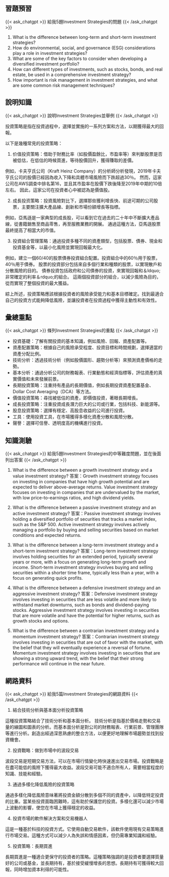 ## 習題預習
{{< ask_chatgpt >}}
給我5題Investment Strategies的問題
{{< /ask_chatgpt >}}



1. What is the difference between long-term and short-term investment strategies?
2. How do environmental, social, and governance (ESG) considerations play a role in investment strategies?
3. What are some of the key factors to consider when developing a diversified investment portfolio?
4. How can different types of investments, such as stocks, bonds, and real estate, be used in a comprehensive investment strategy?
5. How important is risk management in investment strategies, and what are some common risk management techniques?   

## 說明知識
{{< ask_chatgpt >}}
說明Investment Strategies並舉例
{{< /ask_chatgpt >}}



投資策略是指在投資過程中，選擇並實施的一系列方案和方法，以期獲得最大的回報。

以下是幾種常見的投資策略：

1. 价值投资策略：借助于財務比率（如股價盈餘比，市盈率等）來判斷股票是否被低估，在低估的時候買進，等待股價回升，獲得賺取的差價。

例如，卡夫亨氏公司（Kraft Heinz Company）的分析師分析發現，2019年卡夫亨氏公司的股價已經因為收入下降和具體市場風險而下跌超過30％。 然而，這家公司在AWS調查中排名第16，並且其市盈率在股價下跌後降至2019年中期的10倍左右。 因此，這家公司在投資者心中被認為是價值股。

2. 成長投资策略：投資風險對比下，選擇那些獲利增長快、前途可期的公司股票，主要關注擴大產品線、創新和市場份額增長等指標。

例如，亞馬遜是一家典型的成長股，可以看到它在過去的二十年中不斷擴大產品線，從書籍銷售至商品零售，再至服務業務的開展。 通過這種方法，亞馬遜股票最終提高了相當大的市值。

3. 投資組合管理策略：通過投資多種不同的資產類型，包括股票、債券、現金和投資基金等，以最小化風險並實現回報最大化。

例如，建立一個60/40的股票債券投資組合配置。投資組合中的60％用于股票，40％用于債券。 股票的投資部分包括來自多個行業和種類的股票，以實現散戶和分散風險的目的。 債券投資包括政府和公司債券的投資，來實現回報和＆ldquo;非常確定的利率＆rdquo;的組合。 這兩個投資部分的組合，以減少風險為目的，從而實現了整個投資的最大獲益。

綜上所述，投資策略應該根據投資者的風險承受能力和基本目標確定。找到最適合自己的投資方式能夠降低風險，並讓投資者在投資過程中獲得主動性和有效性。   

## 彙總重點
{{< ask_chatgpt >}}
條列Investment Strategies的重點
{{< /ask_chatgpt >}}



- 投資基礎：了解有關投資的基本知識，例如風險、回報、資產配置等。
- 資產配置策略：根據自己的風險承受程度、投資目標和時間規劃，選擇適當的資產分配比例。
- 技術分析：透過技術分析（例如股價圖形、趨勢分析等）來預測資產價格的走勢。
- 基本分析：通過分析公司的財務報表、行業動態和經濟指標等，評估資產的真實價值和未來發展前景。
- 長期投資策略：注重持有產品的長期價值，例如長期投資資產配置基金、Dollar Cost Averaging（DCA）等方法。
- 價值投資策略：尋找被低估的資產，即價值投資，著眼長期增長。
- 成長投資策略：注重投資成長潛力巨大的公司或行業，包括科技、新能源等。
- 股息投資策略：選擇有穩定、高股息收益的公司進行投資。 
- 工具：使用投資工具，在市場獲得多樣化資產分散和風險分散。
- 聲譽：選擇可信譽、透明度高的機構進行投資。   

## 知識測驗
{{< ask_chatgpt >}}
給我5題Investment Strategies的中等難度問題，並在後面列出答案
{{< /ask_chatgpt >}}



1. What is the difference between a growth investment strategy and a value investment strategy?
答案：Growth investment strategy focuses on investing in companies that have high growth potential and are expected to deliver above-average returns. Value investment strategy focuses on investing in companies that are undervalued by the market, with low price-to-earnings ratios, and high dividend yields.

2. What is the difference between a passive investment strategy and an active investment strategy?
答案：Passive investment strategy involves holding a diversified portfolio of securities that tracks a market index, such as the S&P 500. Active investment strategy involves actively managing a portfolio by buying and selling securities based on market conditions and expected returns.

3. What is the difference between a long-term investment strategy and a short-term investment strategy?
答案：Long-term investment strategy involves holding securities for an extended period, typically several years or more, with a focus on generating long-term growth and income. Short-term investment strategy involves buying and selling securities within a shorter time frame, typically less than a year, with a focus on generating quick profits.

4. What is the difference between a defensive investment strategy and an aggressive investment strategy?
答案：Defensive investment strategy involves investing in securities that are less volatile and more likely to withstand market downturns, such as bonds and dividend-paying stocks. Aggressive investment strategy involves investing in securities that are more volatile and have the potential for higher returns, such as growth stocks and options.

5. What is the difference between a contrarian investment strategy and a momentum investment strategy?
答案：Contrarian investment strategy involves investing in securities that are out of favor with the market, with the belief that they will eventually experience a reversal of fortune. Momentum investment strategy involves investing in securities that are showing a strong upward trend, with the belief that their strong performance will continue in the near future.   

## 網路資料
{{< ask_chatgpt >}}
給我5篇Investment Strategies的網路資料
{{< /ask_chatgpt >}}



1. 結合技術分析與基本面分析投資策略

這種投資策略結合了技術分析和基本面分析。 技術分析是指基於價格走勢和交易量的線圖和圖表的分析。而基本面分析是對公司的財務報表、行業前景、管理團隊等進行分析。創造出經過深思熟慮的整合方法，以便更好地理解市場趨勢並找到投資機會。

2. 投資戰略：做到市場中的波段交易

波段交易是短期交易方法，可以在市場行情變化時快速進出交易市場。投資戰略是在盡可能低的風險下獲得最大收益。波段交易可能不適合所有人，需要相當程度的知識、技能和經驗。

3. 通過多樣化降低風險的投資策略

通過多樣化降低風險意味著將投資金額分散到多個不同的資產中，以降低特定投資的比重。當某些投資面臨困難時，這有助於保護您的投資。多樣化還可以減少市場上波動的影響，使您在市場上獲得穩定的收益。

4. 投資市場的軟件解決方案和交易機器人

這是一種基於科技的投資方式。它使用自動交易軟件，該軟件使用現有交易策略進行市場交易。這種方式可以減少人為失誤和情感因素，但仍需專業知識和經驗。

5. 投資策略：長期買進

長期買進是一種適合更保守的投資者的策略。這種策略強調的是投資者要選擇質量好的公司或基金，並長期持有，基於接受緩慢增長的思想。長期持有可獲得較大回報，同時增加資本利得的可能性。   

